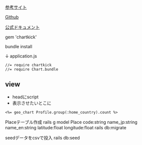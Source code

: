 [参考サイト](https://techtechmedia.com/chartkick-graph-rails/)

[Github](https://github.com/ankane/chartkick)

[公式ドキュメント](https://chartkick.com/)

gem 'chartkick'

bundle install

↓ application.js
```
//= require chartkick
//= require Chart.bundle
```

## view
- headにscript
- 表示させたいとこに
```
<%= geo_chart Profile.group(:home_country).count %>
```

Placeテーブル作成
rails g model Place code:string name_jp:string name_en:string latitude:float longitude:float
rails db:migrate

seedデータをcsvで投入
rails db:seed